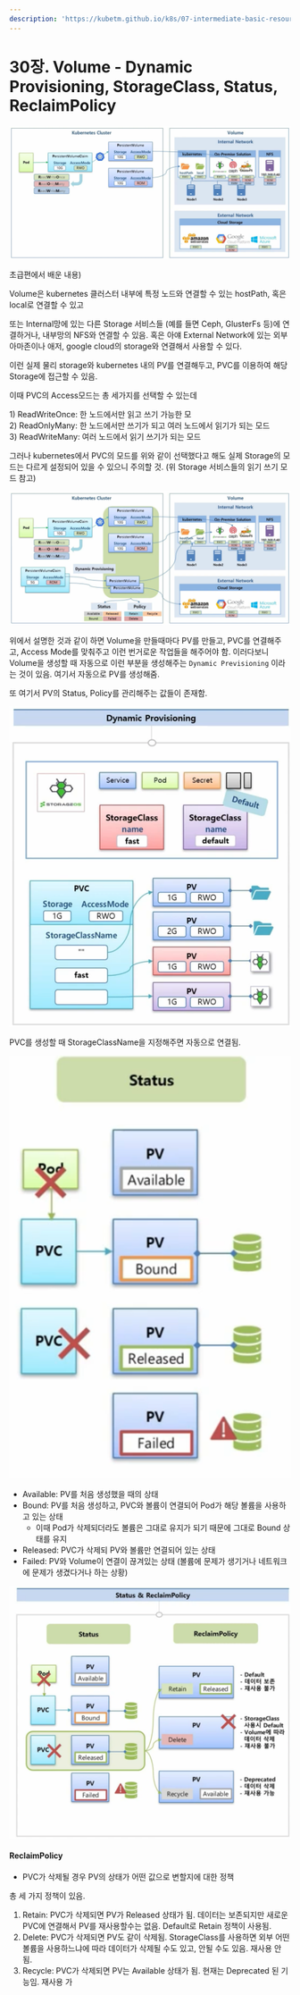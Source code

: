 ```yaml
---
description: 'https://kubetm.github.io/k8s/07-intermediate-basic-resource/volume/'
---
```


# 30장. Volume - Dynamic Provisioning, StorageClass, Status, ReclaimPolicy

![](../../.gitbook/assets/image%20%28173%29.png)

초급편에서 배운 내용\)

Volume은 kubernetes 클러스터 내부에 특정 노드와 연결할 수 있는 hostPath, 혹은 local로 연결할 수 있고

또는 Internal망에 있는 다른 Storage 서비스들 \(예를 들면 Ceph, GlusterFs 등\)에 연결하거나, 내부망의 NFS와 연결할 수 있음. 혹은 아얘 External Network에 있는 외부 아마존이나 애저, google cloud의 storage와 연결해서 사용할 수 있다.

이런 실제 물리 storage와 kubernetes 내의 PV를 연결해두고, PVC를 이용하여 해당 Storage에 접근할 수 있음.

이때 PVC의 Access모드는 총 세가지를 선택할 수 있는데

1\) ReadWriteOnce: 한 노드에서만 읽고 쓰기 가능한 모  
2\) ReadOnlyMany: 한 노드에서만 쓰기가 되고 여러 노드에서 읽기가 되는 모드  
3\) ReadWriteMany: 여러 노드에서 읽기 쓰기가 되는 모드

그러나 kubernetes에서 PVC의 모드를 위와 같이 선택했다고 해도 실제 Storage의 모드는 다르게 설정되어 있을 수 있으니 주의할 것. \(위 Storage 서비스들의 읽기 쓰기 모드 참고\)

![](../../.gitbook/assets/image%20%28163%29.png)

위에서 설명한 것과 같이 하면 Volume을 만들때마다 PV를 만들고, PVC를 연결해주고, Access Mode를 맞춰주고 이런 번거로운 작업들을 해주어야 함. 이러다보니 Volume을 생성할 때 자동으로 이런 부분을 생성해주는 `Dynamic Previsioning` 이라는 것이 있음. 여기서 자동으로 PV를 생성해줌.

또 여기서 PV의 Status, Policy를 관리해주는 값들이 존재함.

![](../../.gitbook/assets/image%20%28187%29.png)

PVC를 생성할 때 StorageClassName을 지정해주면 자동으로 연결됨.

![](../../.gitbook/assets/image%20%28170%29.png)

* Available: PV를 처음 생성했을 때의 상태
* Bound: PV를 처음 생성하고, PVC와 볼륨이 연결되어 Pod가 해당 볼륨을 사용하고 있는 상태
  * 이때 Pod가 삭제되더라도 볼륨은 그대로 유지가 되기 때문에 그대로 Bound 상태를 유지
* Released: PVC가 삭제되 PV와 볼륨만 연결되어 있는 상태
* Failed: PV와 Volume이 연결이 끊겨있는 상태 \(볼륨에 문제가 생기거나 네트워크에 문제가 생겼다거나 하는 상황\)

![](../../.gitbook/assets/image%20%28177%29.png)

#### ReclaimPolicy

* PVC가 삭제될 경우 PV의 상태가 어떤 값으로 변할지에 대한 정책

총 세 가지 정책이 있음.

1. Retain: PVC가 삭제되면 PV가 Released 상태가 됨. 데이터는 보존되지만 새로운 PVC에 연결해서 PV를 재사용할수는 없음. Default로 Retain 정책이 사용됨.
2. Delete: PVC가 삭제되면 PV도 같이 삭제됨. StorageClass를 사용하면 외부 어떤 볼륨을 사용하느냐에 따라 데이터가 삭제될 수도 있고, 안될 수도 있음. 재사용 안됨.
3. Recycle: PVC가 삭제되면 PV는 Available 상태가 됨. 현재는 Deprecated 된 기능임. 재사용 가

